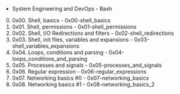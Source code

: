 + System Engineering and DevOps - Bash

0. 0x00. Shell, basics - 0x00-shell_basics
1. 0x01. Shell, permissions - 0x01-shell_permissions
2. 0x02. Shell, I/O Redirections and filters - 0x02-shell_redirections
3. 0x03. Shell, init files, variables and expansions - 0x03-shell_variables_expansions
4. 0x04. Loops, conditions and parsing - 0x04-loops_conditions_and_parsing
5. 0x05. Processes and signals - 0x05-processes_and_signals
6. 0x06. Regular expression - 0x06-regular_expressions
7. 0x07. Networking basics #0 - 0x07-networking_basics
8. 0x08. Networking basics #1 - 0x08-networking_basics_2